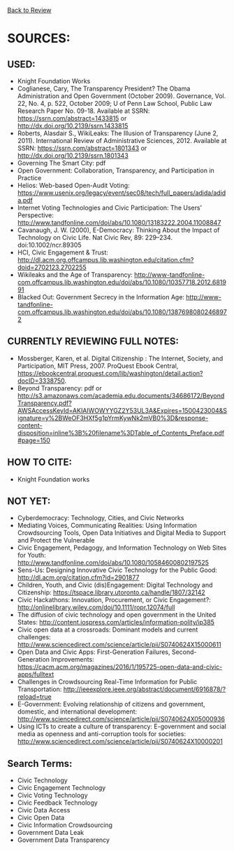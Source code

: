 [Back to Review](../SR-WorkingReview-25072017-jmb.md)

# SOURCES:

## USED:
- Knight Foundation Works
- Coglianese, Cary, The Transparency President? The Obama Administration and Open Government (October 2009). Governance, Vol. 22, No. 4, p. 522, October 2009; U of Penn Law School, Public Law Research Paper No. 09-18. Available at SSRN: https://ssrn.com/abstract=1433815 or http://dx.doi.org/10.2139/ssrn.1433815
- Roberts, Alasdair S., WikiLeaks: The Illusion of Transparency (June 2, 2011). International Review of Administrative Sciences, 2012. Available at SSRN: https://ssrn.com/abstract=1801343 or http://dx.doi.org/10.2139/ssrn.1801343
- Governing The Smart City: pdf
- Open Government: Collaboration, Transparency, and Participation in Practice
- Helios: Web-based Open-Audit Voting: https://www.usenix.org/legacy/event/sec08/tech/full_papers/adida/adida.pdf
- Internet Voting Technologies and Civic Participation: The Users’ Perspective: http://www.tandfonline.com/doi/abs/10.1080/13183222.2004.11008847
- Cavanaugh, J. W. (2000), E-Democracy: Thinking About the Impact of Technology on Civic Life. Nat Civic Rev, 89: 229–234. doi:10.1002/ncr.89305
- HCI, Civic Engagement & Trust: http://dl.acm.org.offcampus.lib.washington.edu/citation.cfm?doid=2702123.2702255
- Wikileaks and the Age of Transparency: http://www-tandfonline-com.offcampus.lib.washington.edu/doi/abs/10.1080/10357718.2012.681991
- Blacked Out: Government Secrecy in the Information Age: http://www-tandfonline-com.offcampus.lib.washington.edu/doi/abs/10.1080/13876980802468972

## CURRENTLY REVIEWING FULL NOTES:
- Mossberger, Karen, et al. Digital Citizenship : The Internet, Society, and Participation, MIT Press, 2007. ProQuest Ebook Central, https://ebookcentral.proquest.com/lib/washington/detail.action?docID=3338750.
- Beyond Transparency: pdf or http://s3.amazonaws.com/academia.edu.documents/34686172/BeyondTransparency.pdf?AWSAccessKeyId=AKIAIWOWYYGZ2Y53UL3A&Expires=1500423004&Signature=y%2BWeOF3HXf5g1pYrmKywNk2mVB0%3D&response-content-disposition=inline%3B%20filename%3DTable_of_Contents_Preface.pdf#page=150

## HOW TO CITE:
- Knight Foundation works

## NOT YET:
- Cyberdemocracy: Technology, Cities, and Civic Networks
- Mediating Voices, Communicating Realities: Using Information Crowdsourcing Tools, Open Data Initiatives and Digital Media to Support and Protect the Vulnerable
- Civic Engagement, Pedagogy, and Information Technology on Web Sites for Youth: http://www.tandfonline.com/doi/abs/10.1080/10584600802197525
- Sens-Us: Designing Innovative Civic Technology for the Public Good: http://dl.acm.org/citation.cfm?id=2901877
- Children, Youth, and Civic (dis)Engagement: Digital Technology and Citizenship: https://tspace.library.utoronto.ca/handle/1807/32142
- Civic Hackathons: Innovation, Procurement, or Civic Engagement?: http://onlinelibrary.wiley.com/doi/10.1111/ropr.12074/full
- The diffusion of civic technology and open government in the United States: http://content.iospress.com/articles/information-polity/ip385
- Civic open data at a crossroads: Dominant models and current challenges: http://www.sciencedirect.com/science/article/pii/S0740624X15000611
- Open Data and Civic Apps: First-Generation Failures, Second-Generation Improvements: https://cacm.acm.org/magazines/2016/1/195725-open-data-and-civic-apps/fulltext
- Challenges in Crowdsourcing Real-Time Information for Public Transportation: http://ieeexplore.ieee.org/abstract/document/6916878/?reload=true
- E-Government: Evolving relationship of citizens and government, domestic, and international development: http://www.sciencedirect.com/science/article/pii/S0740624X05000936
- Using ICTs to create a culture of transparency: E-government and social media as openness and anti-corruption tools for societies: http://www.sciencedirect.com/science/article/pii/S0740624X10000201

## Search Terms:
- Civic Technology
- Civic Engagement Technology
- Civic Voting Technology
- Civic Feedback Technology
- Civic Data Access
- Civic Open Data
- Civic Information Crowdsourcing
- Government Data Leak
- Government Data Transparency
